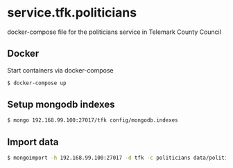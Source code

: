 # service.tfk.politicians
docker-compose file for the politicians service in Telemark County Council

## Docker

Start containers via docker-compose

```sh
$ docker-compose up
```

## Setup mongodb indexes

```sh
$ mongo 192.168.99.100:27017/tfk config/mongodb.indexes
```

## Import data

```sh
$ mongoimport -h 192.168.99.100:27017 -d tfk -c politicians data/politicians.json --jsonArray
```

